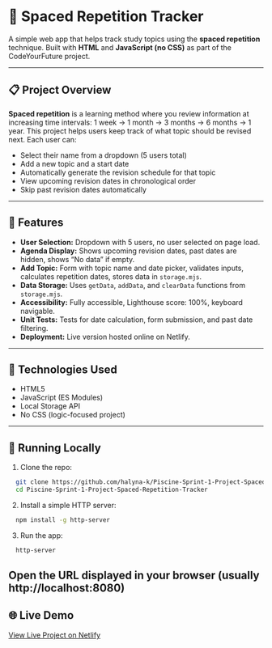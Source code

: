 # :brain: Spaced Repetition Tracker

A simple web app that helps track study topics using the **spaced repetition** technique.
Built with **HTML** and **JavaScript (no CSS)** as part of the CodeYourFuture project.

---

## :clipboard: Project Overview

**Spaced repetition** is a learning method where you review information at increasing time intervals:
1 week → 1 month → 3 months → 6 months → 1 year.
This project helps users keep track of what topic should be revised next.
Each user can:

- Select their name from a dropdown (5 users total)
- Add a new topic and a start date
- Automatically generate the revision schedule for that topic
- View upcoming revision dates in chronological order
- Skip past revision dates automatically

---

## :jigsaw: Features

- **User Selection:** Dropdown with 5 users, no user selected on page load.
- **Agenda Display:** Shows upcoming revision dates, past dates are hidden, shows “No data” if empty.
- **Add Topic:** Form with topic name and date picker, validates inputs, calculates repetition dates, stores data in `storage.mjs`.
- **Data Storage:** Uses `getData`, `addData`, and `clearData` functions from `storage.mjs`.
- **Accessibility:** Fully accessible, Lighthouse score: 100%, keyboard navigable.
- **Unit Tests:** Tests for date calculation, form submission, and past date filtering.
- **Deployment:** Live version hosted online on Netlify.

---

## :toolbox: Technologies Used

- HTML5
- JavaScript (ES Modules)
- Local Storage API
- No CSS (logic-focused project)

---

## :rocket: Running Locally

1. Clone the repo:

```bash
  git clone https://github.com/halyna-k/Piscine-Sprint-1-Project-Spaced-Repetition-Tracker
  cd Piscine-Sprint-1-Project-Spaced-Repetition-Tracker
```

2. Install a simple HTTP server:

```bash
  npm install -g http-server
```

3. Run the app:

```bash
  http-server
```

## Open the URL displayed in your browser (usually http://localhost:8080)

## :globe_with_meridians: Live Demo

[View Live Project on Netlify](https://cyf-cpaced-repetition-tracker.netlify.app)
